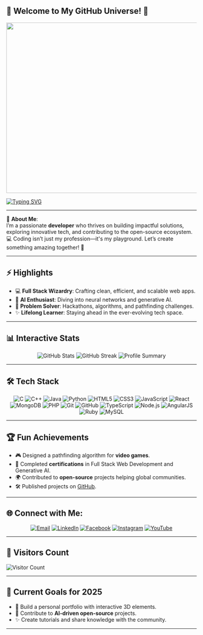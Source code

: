 ## 🌟 Welcome to My GitHub Universe! 🚀

<img src="https://media.giphy.com/media/qgQUggAC3Pfv687qPC/giphy.gif" align="center" height="450" width="900"/>



[![Typing SVG](https://readme-typing-svg.herokuapp.com?font=Fira+Code&size=28&pause=2000&color=36F7F3&background=000000&width=500&lines=Hi+There!+I'm+Pratik+Gone👋;Full+Stack+Developer+🚀;AI+Explorer+🤖;Open+Source+Contributor+🌍)](https://git.io/typing-svg)


---

🌟 **About Me**:  
I’m a passionate **developer** who thrives on building impactful solutions, exploring innovative tech, and contributing to the open-source ecosystem.  
💻 Coding isn’t just my profession—it's my playground. Let’s create something amazing together! 🌈  


---

## ⚡ Highlights
- 💻 **Full Stack Wizardry**: Crafting clean, efficient, and scalable web apps.
- 🤖 **AI Enthusiast**: Diving into neural networks and generative AI.
- 🧩 **Problem Solver**: Hackathons, algorithms, and pathfinding challenges.
- ✨ **Lifelong Learner**: Staying ahead in the ever-evolving tech space.

---

## 📊 Interactive Stats
<div align="center">
  <img src="https://github-readme-stats.vercel.app/api?username=YourGitHubUsername&show_icons=true&theme=tokyonight" alt="GitHub Stats" />
  <img src="https://github-readme-streak-stats.herokuapp.com/?user=YourGitHubUsername&theme=tokyonight" alt="GitHub Streak" />
  
  <img src="https://github-profile-summary-cards.vercel.app/api/cards/profile-details?username=YourGitHubUsername&theme=tokyonight" alt="Profile Summary" />
</div>

---

## 🛠️ Tech Stack

<div align="center">
  <!-- C -->
  <img src="https://img.shields.io/badge/C-%2300599C.svg?style=for-the-badge&logo=c&logoColor=white" alt="C" />
  <!-- C++ -->
  <img src="https://img.shields.io/badge/C++-%2300599C.svg?style=for-the-badge&logo=c%2B%2B&logoColor=white" alt="C++" />
  <!-- Java -->
  <img src="https://img.shields.io/badge/Java-%23ED8B00.svg?style=for-the-badge&logo=java&logoColor=white" alt="Java" />
  <!-- Python -->
  <img src="https://img.shields.io/badge/Python-%233776AB.svg?style=for-the-badge&logo=python&logoColor=white" alt="Python" />
  <!-- HTML5 -->
  <img src="https://img.shields.io/badge/HTML5-%23E34F26.svg?style=for-the-badge&logo=html5&logoColor=white" alt="HTML5" />
  <!-- CSS3 -->
  <img src="https://img.shields.io/badge/CSS3-%231572B6.svg?style=for-the-badge&logo=css3&logoColor=white" alt="CSS3" />
  <!-- JavaScript -->
  <img src="https://img.shields.io/badge/JavaScript-%23F7DF1E.svg?style=for-the-badge&logo=javascript&logoColor=black" alt="JavaScript" />
  <!-- ReactJS -->
  <img src="https://img.shields.io/badge/React-%2361DAFB.svg?style=for-the-badge&logo=react&logoColor=black" alt="React" />
  <!-- MongoDB -->
  <img src="https://img.shields.io/badge/MongoDB-%2347A248.svg?style=for-the-badge&logo=mongodb&logoColor=white" alt="MongoDB" />
  <!-- PHP -->
  <img src="https://img.shields.io/badge/PHP-%23777BB4.svg?style=for-the-badge&logo=php&logoColor=white" alt="PHP" />
  <!-- Git -->
  <img src="https://img.shields.io/badge/Git-%23F05032.svg?style=for-the-badge&logo=git&logoColor=white" alt="Git" />
  <!-- GitHub -->
  <img src="https://img.shields.io/badge/GitHub-%23181717.svg?style=for-the-badge&logo=github&logoColor=white" alt="GitHub" />
  <!-- TypeScript -->
  <img src="https://img.shields.io/badge/TypeScript-%23007ACC.svg?style=for-the-badge&logo=typescript&logoColor=white" alt="TypeScript" />
  <!-- Node.js -->
  <img src="https://img.shields.io/badge/Node.js-%23339933.svg?style=for-the-badge&logo=node.js&logoColor=white" alt="Node.js" />
  <!-- AngularJS -->
  <img src="https://img.shields.io/badge/AngularJS-%23E23237.svg?style=for-the-badge&logo=angularjs&logoColor=white" alt="AngularJS" />
  <!-- Ruby -->
  <img src="https://img.shields.io/badge/Ruby-%23CC342D.svg?style=for-the-badge&logo=ruby&logoColor=white" alt="Ruby" />
  <!-- MySQL -->
  <img src="https://img.shields.io/badge/MySQL-%234479A1.svg?style=for-the-badge&logo=mysql&logoColor=white" alt="MySQL" />
</div>


---

## 🏆 Fun Achievements

- 🎮 Designed a pathfinding algorithm for **video games**.
- 🏅 Completed **certifications** in Full Stack Web Development and Generative AI.
- 🌍 Contributed to **open-source** projects helping global communities.
- 🛠️ Published projects on [GitHub](https://github.com/YourGitHubUsername).

---

## 🌐 Connect with Me:

<div align="center">
  <a href="mailto:pratikgone1678@gmail.com"><img src="https://img.shields.io/badge/Email-D14836?style=for-the-badge&logo=gmail&logoColor=white" alt="Email"></a>
  <a href="https://www.linkedin.com/in/pratik-gone-5b531a25b"><img src="https://img.shields.io/badge/LinkedIn-%230077B5.svg?style=for-the-badge&logo=linkedin&logoColor=white" alt="LinkedIn"></a>
  <a href="https://www.facebook.com/pratikgone9520"><img src="https://img.shields.io/badge/Facebook-%231877F2.svg?style=for-the-badge&logo=facebook&logoColor=white" alt="Facebook"></a>
  <a href="https://www.instagram.com/pratikgone9520/#"><img src="https://img.shields.io/badge/Instagram-%23E4405F.svg?style=for-the-badge&logo=instagram&logoColor=white" alt="Instagram"></a>
  <a href="https://www.youtube.com/channel/UCH8w2MOTnE58euSLYeO8dwQ"><img src="https://img.shields.io/badge/YouTube-%23FF0000.svg?style=for-the-badge&logo=youtube&logoColor=white" alt="YouTube"></a>
</div>


---

## 🌟 Visitors Count
![Visitor Count](https://komarev.com/ghpvc/?username=YourGitHubUsername&color=brightgreen)

---

## 🎯 Current Goals for 2025
- 🚀 Build a personal portfolio with interactive 3D elements.
- 🌱 Contribute to **AI-driven open-source** projects.
- ✨ Create tutorials and share knowledge with the community.

---


